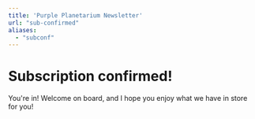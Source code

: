 ```yaml
---
title: 'Purple Planetarium Newsletter'
url: "sub-confirmed"
aliases:
  - "subconf"
---
```


# Subscription confirmed!

You're in! Welcome on board, and I hope you enjoy what we have in store for you!

